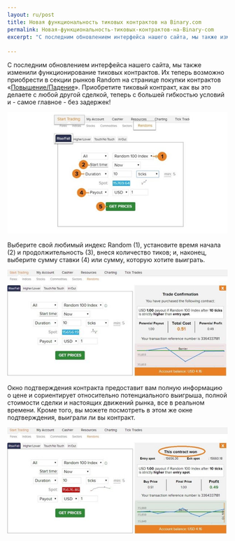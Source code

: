 ```yaml
---
layout: ru/post
title: Новая функциональность тиковых контрактов на Binary.com  
permalink: Новая-функциональность-тиковых-контрактов-на-Binary-com
excerpt: "С последним обновлением интерфейса нашего сайта, мы также изменили функционирование тиковых контрактов. Их теперь возможно приобрести в секции рынков Random на странице покупки контрактов «Повышение/Падение». Приобретите тиковый контракт, как вы это делаете с любой другой сделкой, теперь с большей гибкостью условий и - самое главное - без задержек!"

---
```

С последним обновлением интерфейса нашего сайта, мы также изменили функционирование тиковых контрактов. Их теперь возможно приобрести в секции рынков Random на странице покупки контрактов «[Повышение/Падение](https://www.binary.com/c/trade.cgi?market=random&time=10t&form_name=risefall&expiry_type=duration&amount_type=payout&H=S0P&currency=USD&underlying_symbol=R_100&amount=100&date_start=now&type=FLASHU&l=RU&lid=&utm_medium=social&utm_source=blog&utm_content=whatsnew)». Приобретите тиковый контракт, как вы это делаете с любой другой сделкой, теперь с большей гибкостью условий и - самое главное - без задержек! 

[![](/post_images/4735165_orig.jpg)](https://www.binary.com/c/trade.cgi?market=random&time=10t&form_name=risefall&expiry_type=duration&amount_type=payout&H=S0P&currency=USD&underlying_symbol=R_100&amount=100&date_start=now&type=FLASHU&l=RU&lid=&utm_medium=social&utm_source=blog&utm_content=whatsnew)

Выберите свой любимый индекс Random (1), установите время начала (2) и продолжительность (3), внеся количество тиков; и, наконец, выберите сумму ставки (4) или сумму, которую хотите выиграть.

[![](/post_images/3949173_orig.jpg)](https://www.binary.com/c/trade.cgi?market=random&time=10t&form_name=risefall&expiry_type=duration&amount_type=payout&H=S0P&currency=USD&underlying_symbol=R_100&amount=100&date_start=now&type=FLASHU&l=RU&lid=&utm_medium=social&utm_source=blog&utm_content=whatsnew)

Окно подтверждения контракта предоставит вам полную информацию о цене и сориентирует относительно потенциального выигрыша, полной стоимости сделки и настоящих движений рынка, все в реальном времени. Кроме того, вы можете посмотреть в этом же окне подтверждения, выиграли ли вы контракт.

[![](/post_images/7232046_orig.jpg)](https://www.binary.com/c/trade.cgi?market=random&time=10t&form_name=risefall&expiry_type=duration&amount_type=payout&H=S0P&currency=USD&underlying_symbol=R_100&amount=100&date_start=now&type=FLASHU&l=RU&lid=&utm_medium=social&utm_source=blog&utm_content=whatsnew)

